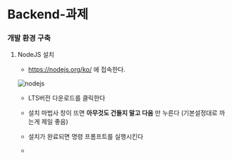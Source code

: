 # Backend-과제

### 개발 환경 구축

1. NodeJS 설치

    - https://nodejs.org/ko/ 에 접속한다. 
    
    ![nodejs](./img/nodejs.JPG)
    
    
    - LTS버전 다운로드를 클릭한다

    - 설치 마법사 창이 뜨면 **아무것도 건들지 말고 다음** 만 누른다 (기본설정대로 까는게 제일 좋음)

    - 설치가 완료되면 명령 프롬프트를 실행시킨다

    - 